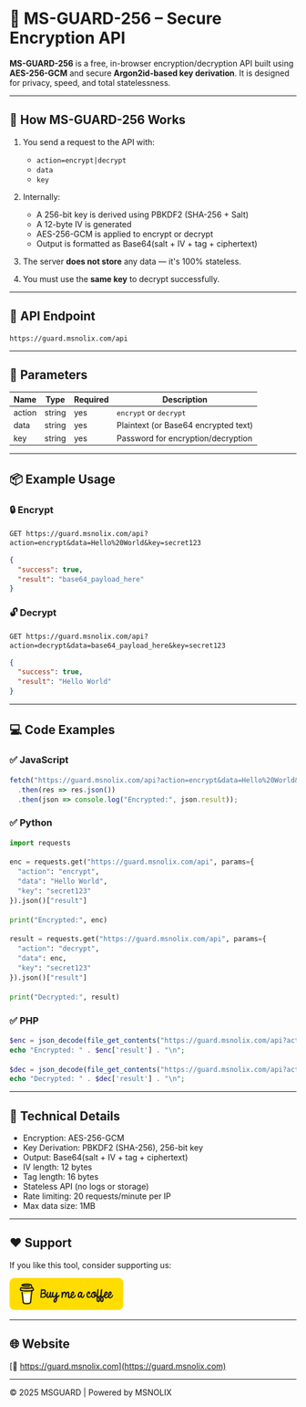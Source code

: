 # 🔐 MS-GUARD-256 – Secure Encryption API

**MS-GUARD-256** is a free, in-browser encryption/decryption API built using **AES-256-GCM** and secure **Argon2id-based key derivation**. It is designed for privacy, speed, and total statelessness.

---

## 🔧 How MS-GUARD-256 Works

1. You send a request to the API with:
   - `action=encrypt|decrypt`
   - `data`
   - `key`

2. Internally:
   - A 256-bit key is derived using PBKDF2 (SHA-256 + Salt)
   - A 12-byte IV is generated
   - AES-256-GCM is applied to encrypt or decrypt
   - Output is formatted as Base64(salt + IV + tag + ciphertext)

3. The server **does not store** any data — it's 100% stateless.

4. You must use the **same key** to decrypt successfully.

---

## 🧪 API Endpoint

```
https://guard.msnolix.com/api
```

---

## 🔢 Parameters

| Name     | Type   | Required | Description                          |
|----------|--------|----------|--------------------------------------|
| action   | string | yes      | `encrypt` or `decrypt`               |
| data     | string | yes      | Plaintext (or Base64 encrypted text) |
| key      | string | yes      | Password for encryption/decryption   |

---

## 📦 Example Usage

### 🔒 Encrypt
```
GET https://guard.msnolix.com/api?action=encrypt&data=Hello%20World&key=secret123
```

```json
{
  "success": true,
  "result": "base64_payload_here"
}
```

### 🔓 Decrypt
```
GET https://guard.msnolix.com/api?action=decrypt&data=base64_payload_here&key=secret123
```

```json
{
  "success": true,
  "result": "Hello World"
}
```

---

## 💻 Code Examples

### ✅ JavaScript
```js
fetch("https://guard.msnolix.com/api?action=encrypt&data=Hello%20World&key=secret123")
  .then(res => res.json())
  .then(json => console.log("Encrypted:", json.result));
```

### ✅ Python
```python
import requests

enc = requests.get("https://guard.msnolix.com/api", params={
  "action": "encrypt",
  "data": "Hello World",
  "key": "secret123"
}).json()["result"]

print("Encrypted:", enc)

result = requests.get("https://guard.msnolix.com/api", params={
  "action": "decrypt",
  "data": enc,
  "key": "secret123"
}).json()["result"]

print("Decrypted:", result)
```

### ✅ PHP
```php
$enc = json_decode(file_get_contents("https://guard.msnolix.com/api?action=encrypt&data=Hello%20World&key=secret123"), true);
echo "Encrypted: " . $enc['result'] . "\n";

$dec = json_decode(file_get_contents("https://guard.msnolix.com/api?action=decrypt&data=" . urlencode($enc['result']) . "&key=secret123"), true);
echo "Decrypted: " . $dec['result'] . "\n";
```

---

## 📌 Technical Details

- Encryption: AES-256-GCM
- Key Derivation: PBKDF2 (SHA-256), 256-bit key
- Output: Base64(salt + IV + tag + ciphertext)
- IV length: 12 bytes
- Tag length: 16 bytes
- Stateless API (no logs or storage)
- Rate limiting: 20 requests/minute per IP
- Max data size: 1MB

---

## ❤️ Support

If you like this tool, consider supporting us:

<a href="https://pages.razorpay.com/msnolix">
  <img src="assets/yellow-button.png" alt="Buy Me a Coffee" width="200" />
</a>

---

## 🌐 Website

[🔗 https://guard.msnolix.com](https://guard.msnolix.com)

---

© 2025 MSGUARD | Powered by MSNOLIX
